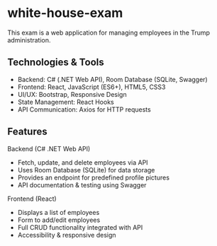# white-house-exam

This exam is a web application for managing employees in the Trump administration.  


## Technologies & Tools
- Backend: C# (.NET Web API), Room Database (SQLite, Swagger)
- Frontend: React, JavaScript (ES6+), HTML5, CSS3
- UI/UX: Bootstrap, Responsive Design
- State Management: React Hooks
- API Communication: Axios for HTTP requests



## Features
Backend (C# .NET Web API)
- Fetch, update, and delete employees via API  
- Uses Room Database (SQLite) for data storage  
- Provides an endpoint for predefined profile pictures  
- API documentation & testing using Swagger 

Frontend (React)
- Displays a list of employees  
- Form to add/edit employees  
- Full CRUD functionality integrated with API  
- Accessibility & responsive design 
